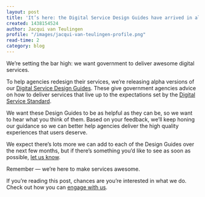 ```yaml
---
layout: post
title: 'It’s here: the Digital Service Design Guides have arrived in alpha'
created: 1438154524
author: Jacqui van Teulingen
profile: "/images/jacqui-van-teulingen-profile.png"
read-time: 2
category: blog
---
```

We’re setting the bar high: we want government to deliver awesome digital services.

To help agencies redesign their services, we’re releasing alpha versions of our [Digital Service Design Guides](/standard/design-guides/). These give government agencies advice on how to deliver services that live up to the expectations set by the [Digital Service Standard](/standard/).

We want these Design Guides to be as helpful as they can be, so we want to hear what you think of them. Based on your feedback, we’ll keep honing our guidance so we can better help agencies deliver the high quality experiences that users deserve.

We expect there’s lots more we can add to each of the Design Guides over the next few months, but if there’s something you’d like to see as soon as possible, [let us know](mailto:standard@digital.gov.au).

Remember &mdash; we’re here to make services awesome.

If you’re reading this post, chances are you’re interested in what we do. Check out how you can [engage with us](/contact/).
